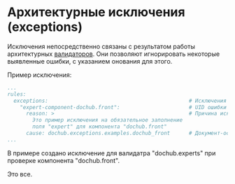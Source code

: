 # Архитектурные исключения (exceptions)

Исключения непосредственно связаны с результатом работы архитектурных [валидаторов](/docs/dochub.rules.validators). 
Они позволяют игнорировать некоторые выявленные ошибки, с указанием онования для этого.

Пример исключения:
```yaml
...
rules:
  exceptions:                                             # Исключения для валидаторов
    "expert-component-dochub.front":                      # UID ошибки для исключения
      reason: >                                           # Причина исключения
        Это пример исключения на обязательное заполнение
        поля "expert" для компонента "dochub.front"
      cause: dochub.exceptions.examples.dochub_front      # Документ-основание исключения
...
```

В примере создано исключение для валидатра "dochub.experts" при проверке компонента "dochub.front".

Это все.
